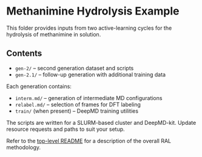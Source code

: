 # Methanimine Hydrolysis Example

This folder provides inputs from two active-learning cycles for the hydrolysis of methanimine in solution.

## Contents
- `gen-2/` – second generation dataset and scripts
- `gen-2.1/` – follow-up generation with additional training data

Each generation contains:
- `interm.md/` – generation of intermediate MD configurations
- `relabel.md/` – selection of frames for DFT labeling
- `train/` (when present) – DeepMD training utilities

The scripts are written for a SLURM-based cluster and DeepMD-kit. Update resource requests and paths to suit your setup.

Refer to the [top-level README](../README.md) for a description of the overall RAL methodology.
